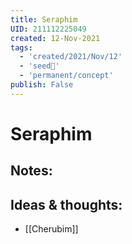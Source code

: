 ```yaml
---
title: Seraphim
UID: 211112225049
created: 12-Nov-2021
tags:
  - 'created/2021/Nov/12'
  - 'seed🥜'
  - 'permanent/concept'
publish: False
---
```

# Seraphim

## Notes:


## Ideas & thoughts:
- [[Cherubim]]


